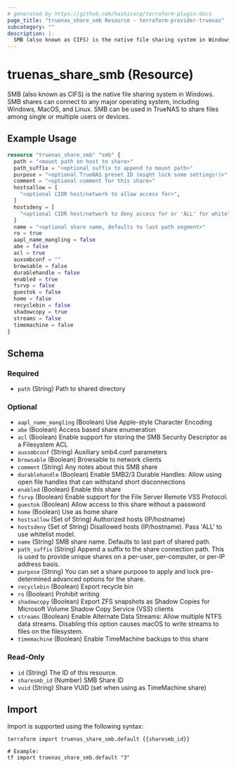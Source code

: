 ```yaml
---
# generated by https://github.com/hashicorp/terraform-plugin-docs
page_title: "truenas_share_smb Resource - terraform-provider-truenas"
subcategory: ""
description: |-
  SMB (also known as CIFS) is the native file sharing system in Windows. SMB shares can connect to any major operating system, including Windows, MacOS, and Linux. SMB can be used in TrueNAS to share files among single or multiple users or devices.
---
```


# truenas_share_smb (Resource)

SMB (also known as CIFS) is the native file sharing system in Windows. SMB shares can connect to any major operating system, including Windows, MacOS, and Linux. SMB can be used in TrueNAS to share files among single or multiple users or devices.

## Example Usage

```terraform
resource "truenas_share_smb" "smb" {
  path = "<mount path on host to share>"
  path_suffix = "<optional suffix to append to mount path>"
  purpose = "<optional TrueNAS preset ID (might lock some settings!)>"
  comment = "<optional comment for this share>"
  hostsallow = [
    "<optional CIDR host/network to allow access for>",
  ]
  hostsdeny = [
    "<optional CIDR host/network to deny access for or 'ALL' for whitelist model>",
  ]
  name = "<optional share name, defaults to last path segment>"
  ro = true
  aapl_name_mangling = false
  abe = false
  acl = true
  auxsmbconf = ""
  browsable = false
  durablehandle = false
  enabled = true
  fsrvp = false
  guestok = false
  home = false
  recyclebin = false
  shadowcopy = true
  streams = false
  timemachine = false
}
```

<!-- schema generated by tfplugindocs -->
## Schema

### Required

- `path` (String) Path to shared directory

### Optional

- `aapl_name_mangling` (Boolean) Use Apple-style Character Encoding
- `abe` (Boolean) Access based share enumeration
- `acl` (Boolean) Enable support for storing the SMB Security Descriptor as a Filesystem ACL
- `auxsmbconf` (String) Auxiliary smb4.conf parameters
- `browsable` (Boolean) Browsable to network clients
- `comment` (String) Any notes about this SMB share
- `durablehandle` (Boolean) Enable SMB2/3 Durable Handles: Allow using open file handles that can withstand short disconnections
- `enabled` (Boolean) Enable this share
- `fsrvp` (Boolean) Enable support for the File Server Remote VSS Protocol.
- `guestok` (Boolean) Allow access to this share without a password
- `home` (Boolean) Use as home share
- `hostsallow` (Set of String) Authorized hosts (IP/hostname)
- `hostsdeny` (Set of String) Disallowed hosts (IP/hostname). Pass 'ALL' to use whitelist model.
- `name` (String) SMB share name. Defaults to last part of shared path.
- `path_suffix` (String) Append a suffix to the share connection path. This is used to provide unique shares on a per-user, per-computer, or per-IP address basis.
- `purpose` (String) You can set a share purpose to apply and lock pre-determined advanced options for the share.
- `recyclebin` (Boolean) Export recycle bin
- `ro` (Boolean) Prohibit writing
- `shadowcopy` (Boolean) Export ZFS snapshots as Shadow Copies for Microsoft Volume Shadow Copy Service (VSS) clients
- `streams` (Boolean) Enable Alternate Data Streams: Allow multiple NTFS data streams. Disabling this option causes macOS to write streams to files on the filesystem.
- `timemachine` (Boolean) Enable TimeMachine backups to this share

### Read-Only

- `id` (String) The ID of this resource.
- `sharesmb_id` (Number) SMB Share ID
- `vuid` (String) Share VUID (set when using as TimeMachine share)

## Import

Import is supported using the following syntax:

```shell
terraform import truenas_share_smb.default {{sharesmb_id}}

# Example:
tf import truenas_share_smb.default "3"
```
